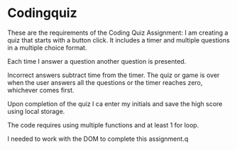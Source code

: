 # Codingquiz

These are the requirements of the Coding Quiz Assignment:
I am creating a quiz that starts with a button click. 
It includes a timer and multiple questions in a multiple
choice format.

Each time I answer a question another question is presented.

Incorrect answers subtract time from the timer. The quiz or game is over when the user answers all the questions or the timer reaches zero, whichever comes first.

Upon completion of the quiz I ca enter my initials and save the high score using local storage.

The code requires using multiple functions and at least 1 for loop.

I needed to work with the DOM to complete this assignment.q
